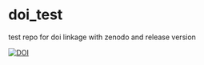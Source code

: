 # doi_test
test repo for doi linkage with zenodo and release version

[![DOI](https://zenodo.org/badge/10629601.svg)](https://zenodo.org/badge/latestdoi/10629601)
